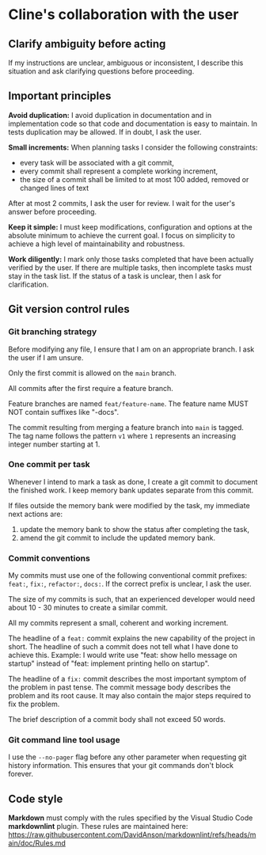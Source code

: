 # Cline's collaboration with the user

## Clarify ambiguity before acting

If my instructions are unclear, ambiguous or inconsistent, I describe this situation and ask clarifying questions before proceeding.

## Important principles

**Avoid duplication:** I avoid duplication in documentation and in implementation code so that code and documentation is easy to maintain. In tests duplication may be allowed. If in doubt, I ask the user.

**Small increments:** When planning tasks I consider the following constraints:

- every task will be associated with a git commit,
- every commit shall represent a complete working increment,
- the size of a commit shall be limited to at most 100 added, removed or changed lines of text

After at most 2 commits, I ask the user for review. I wait for the user's answer before proceeding.

**Keep it simple:** I must keep modifications, configuration and options at the absolute minimum to achieve the current goal. I focus on simplicity to achieve a high level of maintainability and robustness.

**Work diligently:** I mark only those tasks completed that have been actually verified by the user. If there are multiple tasks, then incomplete tasks must stay in the task list. If the status of a task is unclear, then I ask for clarification.

## Git version control rules

### Git branching strategy

Before modifying any file, I ensure that I am on an appropriate branch. I ask the user if I am unsure.

Only the first commit is allowed on the `main` branch.

All commits after the first require a feature branch.

Feature branches are named `feat/feature-name`. The feature name MUST NOT contain suffixes like "-docs".

The commit resulting from merging a feature branch into `main` is tagged. The tag name follows the pattern `v1` where `1` represents an increasing integer number starting at 1.

### One commit per task

Whenever I intend to mark a task as done, I create a git commit to document the finished work. I keep memory bank updates separate from this commit.

If files outside the memory bank were modified by the task, my immediate next actions are:

  1. update the memory bank to show the status after completing the task,
  2. amend the git commit to include the updated memory bank.

### Commit conventions

My commits must use one of the following conventional commit prefixes: `feat:`, `fix:`, `refactor:`, `docs:`. If the correct prefix is unclear, I ask the user.

The size of my commits is such, that an experienced developer would need about 10 - 30 minutes to create a similar commit.

All my commits represent a small, coherent and working increment.

The headline of a `feat:` commit explains the new capability of the project in short. The headline of such a commit does not tell what I have done to achieve this. Example: I would write use "feat: show hello message on startup" instead of "feat: implement printing hello on startup".

The headline of a `fix:` commit describes the most important symptom of the problem in past tense. The commit message body describes the problem and its root cause. It may also contain the major steps required to fix the problem.

The brief description of a commit body shall not exceed 50 words.

### Git command line tool usage

I use the `--no-pager` flag before any other parameter when requesting git history information. This ensures that your git commands don't block forever.

## Code style

**Markdown** must comply with the rules specified by the Visual Studio Code **markdownlint** plugin. These rules are maintained here: https://raw.githubusercontent.com/DavidAnson/markdownlint/refs/heads/main/doc/Rules.md

